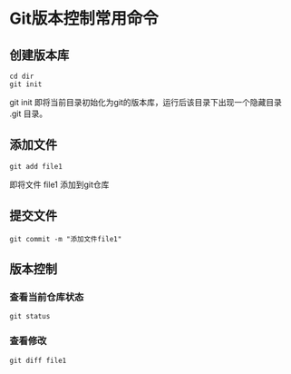 # Git版本控制常用命令

## 创建版本库
```
cd dir
git init
```
git init 即将当前目录初始化为git的版本库，运行后该目录下出现一个隐藏目录 .git 目录。

## 添加文件
```
git add file1 
```
即将文件 file1 添加到git仓库

## 提交文件
```
git commit -m "添加文件file1"
```

## 版本控制

### 查看当前仓库状态
```
git status
```

### 查看修改
```
git diff file1
```

